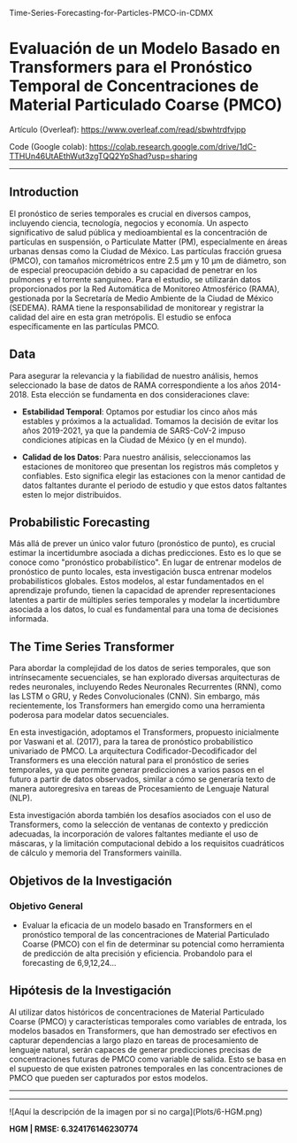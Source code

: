 Time-Series-Forecasting-for-Particles-PMCO-in-CDMX
# Evaluación de un Modelo Basado en Transformers para el Pronóstico Temporal de Concentraciones de Material Particulado Coarse (PMCO)

Artículo (Overleaf): https://www.overleaf.com/read/sbwhtrdfvjpp

Code (Google colab): https://colab.research.google.com/drive/1dC-TTHUn46UtAEthWut3zgTQQ2YpShad?usp=sharing

---

## Introduction

El pronóstico de series temporales es crucial en diversos campos, incluyendo ciencia, tecnología, negocios y economía. Un aspecto significativo de salud pública y medioambiental es la concentración de partículas en suspensión, o Particulate Matter (PM), especialmente en áreas urbanas densas como la Ciudad de México. Las partículas fracción gruesa (PMCO), con tamaños micrométricos entre 2.5 μm y 10 μm de diámetro, son de especial preocupación debido a su capacidad de penetrar en los pulmones y el torrente sanguíneo. Para el estudio, se utilizarán datos proporcionados por la Red Automática de Monitoreo Atmosférico (RAMA), gestionada por la Secretaría de Medio Ambiente de la Ciudad de México (SEDEMA). RAMA tiene la responsabilidad de monitorear y registrar la calidad del aire en esta gran metrópolis. El estudio se enfoca específicamente en las partículas PMCO.

## Data

Para asegurar la relevancia y la fiabilidad de nuestro análisis, hemos seleccionado la base de datos de RAMA correspondiente a los años 2014-2018. Esta elección se fundamenta en dos consideraciones clave:

- **Estabilidad Temporal**: Optamos por estudiar los cinco años más estables y próximos a la actualidad. Tomamos la decisión de evitar los años 2019-2021, ya que la pandemia de SARS-CoV-2 impuso condiciones atípicas en la Ciudad de México (y en el mundo). 

- **Calidad de los Datos**: Para nuestro análisis, seleccionamos las estaciones de monitoreo que presentan los registros más completos y confiables. Esto significa elegir las estaciones con la menor cantidad de datos faltantes durante el periodo de estudio y que estos datos faltantes esten lo mejor distribuidos. 

##  Probabilistic Forecasting

Más allá de prever un único valor futuro (pronóstico de punto), es crucial estimar la incertidumbre asociada a dichas predicciones. Esto es lo que se conoce como "pronóstico probabilístico". En lugar de entrenar modelos de pronóstico de punto locales, esta investigación busca entrenar modelos probabilísticos globales. Estos modelos, al estar fundamentados en el aprendizaje profundo, tienen la capacidad de aprender representaciones latentes a partir de múltiples series temporales y modelar la incertidumbre asociada a los datos, lo cual es fundamental para una toma de decisiones informada.

## The Time Series Transformer

Para abordar la complejidad de los datos de series temporales, que son intrínsecamente secuenciales, se han explorado diversas arquitecturas de redes neuronales, incluyendo Redes Neuronales Recurrentes (RNN), como las LSTM o GRU, y Redes Convolucionales (CNN). Sin embargo, más recientemente, los Transformers han emergido como una herramienta poderosa para modelar datos secuenciales.

En esta investigación, adoptamos el Transformers, propuesto inicialmente por Vaswani et al. (2017), para la tarea de pronóstico probabilístico univariado de PMCO. La arquitectura Codificador-Decodificador del Transformers es una elección natural para el pronóstico de series temporales, ya que permite generar predicciones a varios pasos en el futuro a partir de datos observados, similar a cómo se generaría texto de manera autoregresiva en tareas de Procesamiento de Lenguaje Natural (NLP).

Esta investigación aborda también los desafíos asociados con el uso de Transformers, como la selección de ventanas de contexto y predicción adecuadas, la incorporación de valores faltantes mediante el uso de máscaras, y la limitación computacional debido a los requisitos cuadráticos de cálculo y memoria del Transformers vainilla.

## Objetivos de la Investigación

### Objetivo General

- Evaluar la eficacia de un modelo basado en Transformers en el pronóstico temporal de las concentraciones de Material Particulado Coarse (PMCO) con el fin de determinar su potencial como herramienta de predicción de alta precisión y eficiencia. Probandolo para el forecasting de 6,9,12,24...

## Hipótesis de la Investigación

Al utilizar datos históricos de concentraciones de Material Particulado Coarse (PMCO) y características temporales como variables de entrada, los modelos basados en Transformers, que han demostrado ser efectivos en capturar dependencias a largo plazo en tareas de procesamiento de lenguaje natural, serán capaces de generar predicciones precisas de concentraciones futuras de PMCO como variable de salida. Esto se basa en el supuesto de que existen patrones temporales en las concentraciones de PMCO que pueden ser capturados por estos modelos.

---
---

<span>![</span><span>Aquí la descripción de la imagen por si no carga</span><span>]</span><span>(</span><span>Plots/6-HGM.png</span><span>)</span>

**HGM | RMSE: 6.324176146230774**
